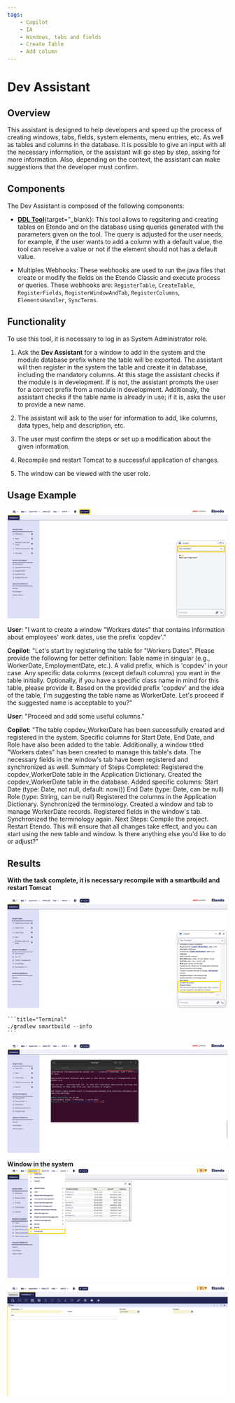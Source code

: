 ```yaml
---
tags:
    - Copilot
    - IA
    - Windows, tabs and fields
    - Create Table
    - Add column
---
```


# Dev Assistant


## Overview

This assistant is designed to help developers and speed up the process of creating windows, tabs, fields, system elements, menu entries, etc.  As well as tables and columns in the database.
It is possible to give an input with all the necessary information, or the assistant will go step by step, asking for more information. Also, depending on the context, the assistant can make suggestions that the developer must confirm.

## Components

The Dev Assistant is composed of the following components:

- [**DDL Tool**](http://docs.etendo.software/developer-guide/etendo-copilot/available-tools/ddltool.md){target="_blank}: This tool allows to regsitering and creating tables on Etendo and on the database using queries generated with the parameters given on the tool. The query is adjusted for the user needs, for example, if the user wants to add a column with a default value, the tool can receive a value or not if the element should not has a default value.

- Multiples Webhooks: These webhooks are used to run the java files that create or modify the fields on the Etendo Classic and execute process or queries. These webhooks are: `RegisterTable`, `CreateTable`, `RegisterFields`, `RegisterWindowAndTab`, `RegisterColumns`, `ElementsHandler`, `SyncTerms`.


## Functionality

To use this tool, it is necessary to log in as System Administrator role.

1. Ask the **Dev Assistant** for a window to add in the system and  the module database prefix where the table will be exported. The assistant will then register in the system the table and create it in database, including the mandatory columns. At this stage the assistant checks if the module is in development. If is not, the assistant prompts the user for a correct prefix from a module in development. Additionaly, the assistant checks if the table name is already in use; if it is, asks the user to provide a new name.

2. The assistant will ask to the user for information to add, like columns, data types, help and description, etc.

3. The user must confirm the steps or set up a modification about the given information.

4. Recompile and restart Tomcat to a successful application of changes.

5. The window can be viewed with the user role.




## Usage Example 

![dev-assistant.png](../../../assets/user-guide/etendo-copilot/bundles/dev-assistant/dev-assistant.png)

**User**: "I want to create a window "Workers dates" that contains information about employees' work dates, use the prefix 'copdev'."

**Copilot**: "Let's start by registering the table for "Workers Dates".
Please provide the following for better definition:
Table name in singular (e.g., WorkerDate, EmploymentDate, etc.).
A valid prefix, which is 'copdev' in your case.
Any specific data columns (except default columns) you want in the table initially.
Optionally, if you have a specific class name in mind for this table, please provide it.
Based on the provided prefix 'copdev' and the idea of the table, I'm suggesting the table name as WorkerDate. Let's proceed if the suggested name is acceptable to you?"

**User**: "Proceed and add some useful columns."

**Copilot**: "The table copdev_WorkerDate has been successfully created and registered in the system. Specific columns for Start Date, End Date, and Role have also been added to the table. Additionally, a window titled "Workers dates" has been created to manage this table's data. The necessary fields in the window's tab have been registered and synchronized as well.
Summary of Steps Completed:
Registered the copdev_WorkerDate table in the Application Dictionary.
Created the copdev_WorkerDate table in the database.
Added specific columns:
Start Date (type: Date, not null, default: now())
End Date (type: Date, can be null)
Role (type: String, can be null)
Registered the columns in the Application Dictionary.
Synchronized the terminology.
Created a window and tab to manage WorkerDate records.
Registered fields in the window's tab.
Synchronized the terminology again.
Next Steps:
Compile the project.
Restart Etendo.
This will ensure that all changes take effect, and you can start using the new table and window.
Is there anything else you'd like to do or adjust?"


## Results

**With the task complete, it is necessary recompile with a smartbuild and restart Tomcat**

![dev-assistant1.png](../../../assets/user-guide/etendo-copilot/bundles/dev-assistant/dev-assistant1.png)

    ```title="Terminal"
    ./gradlew smartbuild --info
    ```

![dev-assistant2.png](../../../assets/user-guide/etendo-copilot/bundles/dev-assistant/dev-assistant2.png)

**Window in the system**
![dev-assistant3.png](../../../assets/user-guide/etendo-copilot/bundles/dev-assistant/dev-assistant3.png)

![dev-assistant4.png](../../../assets/user-guide/etendo-copilot/bundles/dev-assistant/dev-assistant4.png)
